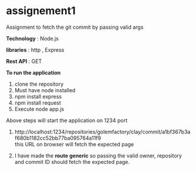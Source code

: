 # assignement1
Assignment to fetch the git commit by passing valid args

**Technology** : Node.js

**libraries** : http , Express

**Rest API** : GET

 **To run the application** 
  1. clone the repository
  2. Must have node installed
  3. npm install express
  4. npm install request
  5. Execute node app.js

 Above steps will start the application on 1234 port

  1. http://localhost:1234/repositories/golemfactory/clay/commit/a1bf367b3af680b1182cc52bb77ba095764a11f9   
    this URL on browser will fetch the expected page

  2. I have made the **route generic** so passing the valid 
    owner, repository and commit ID should fetch the expected page.


